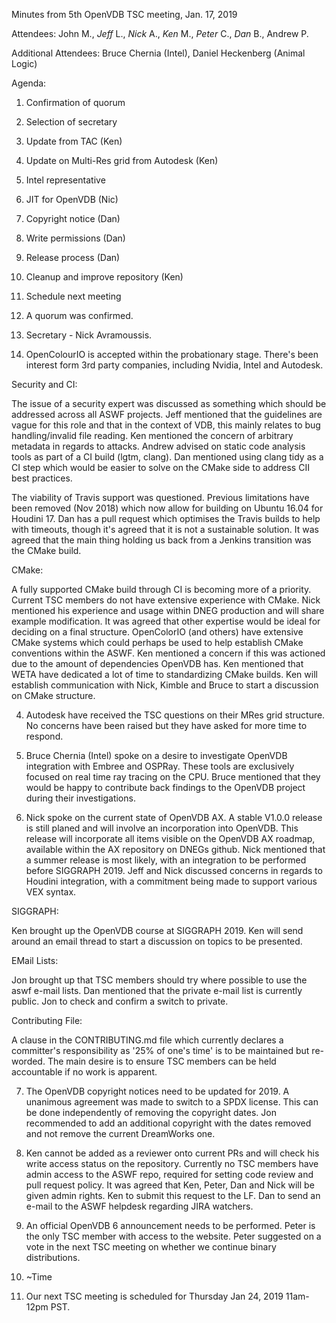 Minutes from 5th OpenVDB TSC meeting, Jan. 17, 2019

Attendees: John M., *Jeff* L., *Nick* A., *Ken* M., *Peter* C., *Dan* B., Andrew P.

Additional Attendees: Bruce Chernia (Intel), Daniel Heckenberg (Animal Logic)

Agenda:

1) Confirmation of quorum
2) Selection of secretary
3) Update from TAC (Ken)
4) Update on Multi-Res grid from Autodesk (Ken)
5) Intel representative
6) JIT for OpenVDB (Nic)
7) Copyright notice (Dan)
8) Write permissions (Dan)
9) Release process (Dan)
10) Cleanup and improve repository (Ken)
11) Schedule next meeting

1) A quorum was confirmed.

2) Secretary - Nick Avramoussis.

3) OpenColourIO is accepted within the probationary stage. There's been interest form 3rd party
companies, including Nvidia, Intel and Autodesk.

Security and CI:

The issue of a security expert was discussed as something which should be addressed across all
ASWF projects. Jeff mentioned that the guidelines are vague for this role and that in the context
of VDB, this mainly relates to bug handling/invalid file reading. Ken mentioned the concern of
arbitrary metadata in regards to attacks. Andrew advised on static code analysis tools as part
of a CI build (lgtm, clang). Dan mentioned using clang tidy as a CI step which would be easier
to solve on the CMake side to address CII best practices.

The viability of Travis support was questioned. Previous limitations have been removed (Nov 2018)
which now allow for building on Ubuntu 16.04 for Houdini 17. Dan has a pull request which
optimises the Travis builds to help with timeouts, though it's agreed that it is not a sustainable
solution. It was agreed that the main thing holding us back from a Jenkins transition was the
CMake build.

CMake:

A fully supported CMake build through CI is becoming more of a priority. Current TSC members
do not have extensive experience with CMake. Nick mentioned his experience and usage within
DNEG production and will share example modification. It was agreed that other expertise would
be ideal for deciding on a final structure. OpenColorIO (and others) have extensive CMake
systems which could perhaps be used to help establish CMake conventions within the ASWF. Ken
mentioned a concern if this was actioned due to the amount of dependencies OpenVDB has. Ken
mentioned that WETA have dedicated a lot of time to standardizing CMake builds. Ken will
establish communication with Nick, Kimble and Bruce to start a discussion on CMake structure.

4) Autodesk have received the TSC questions on their MRes grid structure. No concerns have been
raised but they have asked for more time to respond.

5) Bruce Chernia (Intel) spoke on a desire to investigate OpenVDB integration with Embree and
OSPRay. These tools are exclusively focused on real time ray tracing on the CPU. Bruce mentioned
that they would be happy to contribute back findings to the OpenVDB project during their
investigations.

6) Nick spoke on the current state of OpenVDB AX. A stable V1.0.0 release is still planed and
will involve an incorporation into OpenVDB. This release will incorporate all items visible
on the OpenVDB AX roadmap, available within the AX repository on DNEGs github. Nick mentioned
that a summer release is most likely, with an integration to be performed before SIGGRAPH 2019.
Jeff and Nick discussed concerns in regards to Houdini integration, with a commitment being
made to support various VEX syntax.

SIGGRAPH:

Ken brought up the OpenVDB course at SIGGRAPH 2019. Ken will send around an email thread to
start a discussion on topics to be presented.

EMail Lists:

Jon brought up that TSC members should try where possible to use the aswf e-mail lists. Dan
mentioned that the private e-mail list is currently public. Jon to check and confirm a switch
to private.

Contributing File:

A clause in the CONTRIBUTING.md file which currently declares a committer's responsibility as
'25% of one's time' is to be maintained but re-worded. The main desire is to ensure TSC members
can be held accountable if no work is apparent.

7) The OpenVDB copyright notices need to be updated for 2019. A unanimous agreement was made to
switch to a SPDX license. This can be done independently of removing the copyright dates.
Jon recommended to add an additional copyright with the dates removed and not remove the current
DreamWorks one.

8) Ken cannot be added as a reviewer onto current PRs and will check his write access status on
the repository. Currently no TSC members have admin access to the ASWF repo, required for setting
code review and pull request policy. It was agreed that Ken, Peter, Dan and Nick will be given
admin rights. Ken to submit this request to the LF. Dan to send an e-mail to the ASWF helpdesk
regarding JIRA watchers.

9) An official OpenVDB 6 announcement needs to be performed. Peter is the only TSC member with
access to the website. Peter suggested on a vote in the next TSC meeting on whether we continue
binary distributions.

10) ~Time

11) Our next TSC meeting is scheduled for Thursday Jan 24, 2019 11am-12pm PST.
